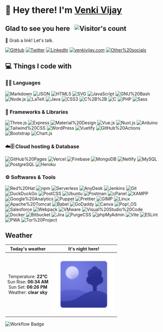 # 👋 Hey there! I'm [Venki Vijay](https://venkivijay.com)

## Glad to see you here &nbsp; ![Visitor's count](https://visitor-badge.glitch.me/badge?page_id=venkivijay.venkivijay&style=flat-square&color=0088cc)

🔗 Grab a link! Let's talk.

[![GitHub](https://img.shields.io/badge/-GitHub-181717?&style=for-the-badge&logo=github&logoColor=white)](https://github.com/venkivijay)
[![Twitter](https://img.shields.io/badge/-Twitter-1DA1F2?&style=for-the-badge&logo=twitter&logoColor=white)](https://twitter.com/venkivijay_)
[![LinkedIn](https://img.shields.io/badge/-LinkedIn-0A66C2?&style=for-the-badge&logo=linkedin&logoColor=white)](https://linkedin.com/in/venkivijay)
[![venkivijay.com](https://img.shields.io/badge/-venkivijay.com-4285F4?&style=for-the-badge&logo=googlechrome&logoColor=white)](https://venkivijay.com)
[![Other%20socials](https://img.shields.io/badge/-Other%20socials-4285F4?&style=for-the-badge&logo=googlechrome&logoColor=white)](https://links.venkivijay.com)

## 💻 Things I code with

### 👨‍💻 Languages

![Markdown](https://img.shields.io/badge/-Markdown-000000?style=flat-plastic&logo=markdown&logoColor=white)
![JSON](https://img.shields.io/badge/-JSON-000000?style=flat-plastic&logo=json&logoColor=white)
![HTML5](https://img.shields.io/badge/-HTML5-E34F26?style=flat-plastic&logo=html5&logoColor=white)
![SVG](https://img.shields.io/badge/-SVG-FFB13B?style=flat-plastic&logo=svg&logoColor=white)
![JavaScript](https://img.shields.io/badge/-JavaScript-F7DF1E?style=flat-plastic&logo=javascript&logoColor=white)
![GNU%20Bash](https://img.shields.io/badge/-GNU%20Bash-4EAA25?style=flat-plastic&logo=gnubash&logoColor=white)
![Node.js](https://img.shields.io/badge/-Node.js-339933?style=flat-plastic&logo=nodedotjs&logoColor=white)
![LaTeX](https://img.shields.io/badge/-LaTeX-008080?style=flat-plastic&logo=latex&logoColor=white)
![Java](https://img.shields.io/badge/-Java-007396?style=flat-plastic&logo=java&logoColor=white)
![CSS3](https://img.shields.io/badge/-CSS3-1572B6?style=flat-plastic&logo=css3&logoColor=white)
![C%2B%2B](https://img.shields.io/badge/-C%2B%2B-00599C?style=flat-plastic&logo=cplusplus&logoColor=white)
![C](https://img.shields.io/badge/-C-A8B9CC?style=flat-plastic&logo=c&logoColor=white)
![PHP](https://img.shields.io/badge/-PHP-777BB4?style=flat-plastic&logo=php&logoColor=white)
![Sass](https://img.shields.io/badge/-Sass-CC6699?style=flat-plastic&logo=sass&logoColor=white)

### 🧰 Frameworks & Libraries

![Three.js](https://img.shields.io/badge/-Three.js-000000?style=flat-plastic&logo=threedotjs&logoColor=white)
![Express](https://img.shields.io/badge/-Express-000000?style=flat-plastic&logo=express&logoColor=white)
![Material%20Design](https://img.shields.io/badge/-Material%20Design-757575?style=flat-plastic&logo=materialdesign&logoColor=white)
![Vue.js](https://img.shields.io/badge/-Vue.js-4FC08D?style=flat-plastic&logo=vuedotjs&logoColor=white)
![Nuxt.js](https://img.shields.io/badge/-Nuxt.js-00DC82?style=flat-plastic&logo=nuxtdotjs&logoColor=white)
![Arduino](https://img.shields.io/badge/-Arduino-00979D?style=flat-plastic&logo=arduino&logoColor=white)
![Tailwind%20CSS](https://img.shields.io/badge/-Tailwind%20CSS-06B6D4?style=flat-plastic&logo=tailwindcss&logoColor=white)
![WordPress](https://img.shields.io/badge/-WordPress-21759B?style=flat-plastic&logo=wordpress&logoColor=white)
![Vuetify](https://img.shields.io/badge/-Vuetify-1867C0?style=flat-plastic&logo=vuetify&logoColor=white)
![GitHub%20Actions](https://img.shields.io/badge/-GitHub%20Actions-2088FF?style=flat-plastic&logo=githubactions&logoColor=white)
![Bootstrap](https://img.shields.io/badge/-Bootstrap-7952B3?style=flat-plastic&logo=bootstrap&logoColor=white)
![Chart.js](https://img.shields.io/badge/-Chart.js-FF6384?style=flat-plastic&logo=chartdotjs&logoColor=white)

### ☁️🗄️ Cloud hosting & Database

![GitHub%20Pages](https://img.shields.io/badge/-GitHub%20Pages-222222?style=flat-plastic&logo=githubpages&logoColor=white)
![Vercel](https://img.shields.io/badge/-Vercel-000000?style=flat-plastic&logo=vercel&logoColor=white)
![Firebase](https://img.shields.io/badge/-Firebase-FFCA28?style=flat-plastic&logo=firebase&logoColor=white)
![MongoDB](https://img.shields.io/badge/-MongoDB-47A248?style=flat-plastic&logo=mongodb&logoColor=white)
![Netlify](https://img.shields.io/badge/-Netlify-00C7B7?style=flat-plastic&logo=netlify&logoColor=white)
![MySQL](https://img.shields.io/badge/-MySQL-4479A1?style=flat-plastic&logo=mysql&logoColor=white)
![PostgreSQL](https://img.shields.io/badge/-PostgreSQL-4169E1?style=flat-plastic&logo=postgresql&logoColor=white)
![Heroku](https://img.shields.io/badge/-Heroku-430098?style=flat-plastic&logo=heroku&logoColor=white)

### ⚙️ Softwares & Tools

![Red%20Hat](https://img.shields.io/badge/-Red%20Hat-EE0000?style=flat-plastic&logo=redhat&logoColor=white)
![npm](https://img.shields.io/badge/-npm-CB3837?style=flat-plastic&logo=npm&logoColor=white)
![Serverless](https://img.shields.io/badge/-Serverless-FD5750?style=flat-plastic&logo=serverless&logoColor=white)
![AnyDesk](https://img.shields.io/badge/-AnyDesk-EF443B?style=flat-plastic&logo=anydesk&logoColor=white)
![Jenkins](https://img.shields.io/badge/-Jenkins-D24939?style=flat-plastic&logo=jenkins&logoColor=white)
![Git](https://img.shields.io/badge/-Git-F05032?style=flat-plastic&logo=git&logoColor=white)
![DuckDuckGo](https://img.shields.io/badge/-DuckDuckGo-DE5833?style=flat-plastic&logo=duckduckgo&logoColor=white)
![PostCSS](https://img.shields.io/badge/-PostCSS-DD3A0A?style=flat-plastic&logo=postcss&logoColor=white)
![Ubuntu](https://img.shields.io/badge/-Ubuntu-E95420?style=flat-plastic&logo=ubuntu&logoColor=white)
![Postman](https://img.shields.io/badge/-Postman-FF6C37?style=flat-plastic&logo=postman&logoColor=white)
![cPanel](https://img.shields.io/badge/-cPanel-FF6C2C?style=flat-plastic&logo=cpanel&logoColor=white)
![XAMPP](https://img.shields.io/badge/-XAMPP-FB7A24?style=flat-plastic&logo=xampp&logoColor=white)
![Google%20Analytics](https://img.shields.io/badge/-Google%20Analytics-E37400?style=flat-plastic&logo=googleanalytics&logoColor=white)
![Puppet](https://img.shields.io/badge/-Puppet-FFAE1A?style=flat-plastic&logo=puppet&logoColor=white)
![Prettier](https://img.shields.io/badge/-Prettier-F7B93E?style=flat-plastic&logo=prettier&logoColor=white)
![GIMP](https://img.shields.io/badge/-GIMP-5C5543?style=flat-plastic&logo=gimp&logoColor=white)
![Linux](https://img.shields.io/badge/-Linux-FCC624?style=flat-plastic&logo=linux&logoColor=white)
![Apache%20Tomcat](https://img.shields.io/badge/-Apache%20Tomcat-F8DC75?style=flat-plastic&logo=apachetomcat&logoColor=white)
![Babel](https://img.shields.io/badge/-Babel-F9DC3E?style=flat-plastic&logo=babel&logoColor=white)
![GoDaddy](https://img.shields.io/badge/-GoDaddy-1BDBDB?style=flat-plastic&logo=godaddy&logoColor=white)
![Canva](https://img.shields.io/badge/-Canva-00C4CC?style=flat-plastic&logo=canva&logoColor=white)
![Pop!_OS](https://img.shields.io/badge/-Pop!_OS-48B9C7?style=flat-plastic&logo=popos&logoColor=white)
![Salesforce](https://img.shields.io/badge/-Salesforce-00A1E0?style=flat-plastic&logo=salesforce&logoColor=white)
![Webpack](https://img.shields.io/badge/-Webpack-8DD6F9?style=flat-plastic&logo=webpack&logoColor=white)
![VMware](https://img.shields.io/badge/-VMware-607078?style=flat-plastic&logo=vmware&logoColor=white)
![Visual%20Studio%20Code](https://img.shields.io/badge/-Visual%20Studio%20Code-007ACC?style=flat-plastic&logo=visualstudiocode&logoColor=white)
![Docker](https://img.shields.io/badge/-Docker-2496ED?style=flat-plastic&logo=docker&logoColor=white)
![Bitbucket](https://img.shields.io/badge/-Bitbucket-0052CC?style=flat-plastic&logo=bitbucket&logoColor=white)
![Jira](https://img.shields.io/badge/-Jira-0052CC?style=flat-plastic&logo=jira&logoColor=white)
![PurgeCSS](https://img.shields.io/badge/-PurgeCSS-14161A?style=flat-plastic&logo=purgecss&logoColor=white)
![phpMyAdmin](https://img.shields.io/badge/-phpMyAdmin-6C78AF?style=flat-plastic&logo=phpmyadmin&logoColor=white)
![Vite](https://img.shields.io/badge/-Vite-646CFF?style=flat-plastic&logo=vite&logoColor=white)
![ESLint](https://img.shields.io/badge/-ESLint-4B32C3?style=flat-plastic&logo=eslint&logoColor=white)
![PWA](https://img.shields.io/badge/-PWA-5A0FC8?style=flat-plastic&logo=pwa&logoColor=white)
![Tor%20Project](https://img.shields.io/badge/-Tor%20Project-7E4798?style=flat-plastic&logo=torproject&logoColor=white)

## Weather

|  Today's weather | It's night here!  |
|:---:|:---:|
| Temperature: <b>22&#176;C</b><br> Sun Rise: <b>06:34 AM</b><br> Sun Set: <b>06:26 PM</b><br> Weather: <b>clear sky</b> | <img align="left" alt="It's night here!" width="200px" height="200px" src="./assets/night.svg" />   |

![Workflow Badge](https://github.com/venkivijay/venkivijay/actions/workflows/main.yaml/badge.svg)
